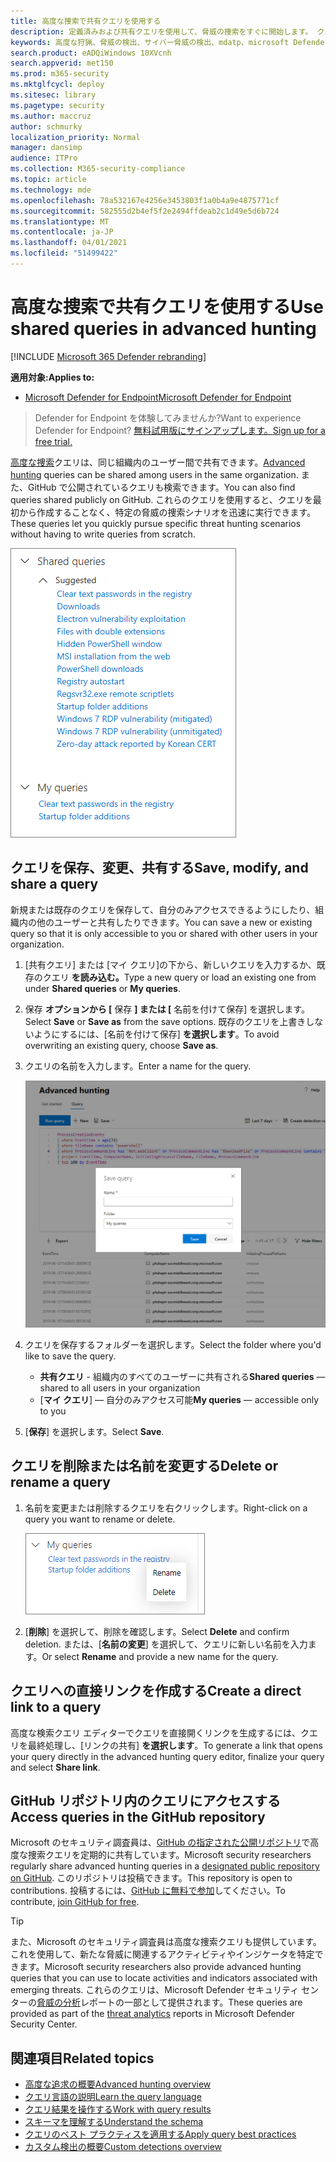```yaml
---
title: 高度な捜索で共有クエリを使用する
description: 定義済みおよび共有クエリを使用して、脅威の捜索をすぐに開始します。 クエリを公開または組織に共有します。
keywords: 高度な狩猟、脅威の検出、サイバー脅威の検出、mdatp、microsoft Defender atp、wdatp 検索、クエリ、テレメトリ、カスタム検出、スキーマ、kusto、github リポジトリ、自分のクエリ、共有クエリ
search.product: eADQiWindows 10XVcnh
search.appverid: met150
ms.prod: m365-security
ms.mktglfcycl: deploy
ms.sitesec: library
ms.pagetype: security
ms.author: maccruz
author: schmurky
localization_priority: Normal
manager: dansimp
audience: ITPro
ms.collection: M365-security-compliance
ms.topic: article
ms.technology: mde
ms.openlocfilehash: 78a532167e4256e3453803f1a0b4a9e4875771cf
ms.sourcegitcommit: 582555d2b4ef5f2e2494ffdeab2c1d49e5d6b724
ms.translationtype: MT
ms.contentlocale: ja-JP
ms.lasthandoff: 04/01/2021
ms.locfileid: "51499422"
---
```

# <a name="use-shared-queries-in-advanced-hunting"></a><span data-ttu-id="de03b-105">高度な捜索で共有クエリを使用する</span><span class="sxs-lookup"><span data-stu-id="de03b-105">Use shared queries in advanced hunting</span></span>

[!INCLUDE [Microsoft 365 Defender rebranding](../../includes/microsoft-defender.md)]

<span data-ttu-id="de03b-106">**適用対象:**</span><span class="sxs-lookup"><span data-stu-id="de03b-106">**Applies to:**</span></span>
- [<span data-ttu-id="de03b-107">Microsoft Defender for Endpoint</span><span class="sxs-lookup"><span data-stu-id="de03b-107">Microsoft Defender for Endpoint</span></span>](https://go.microsoft.com/fwlink/p/?linkid=2154037)

><span data-ttu-id="de03b-108">Defender for Endpoint を体験してみませんか?</span><span class="sxs-lookup"><span data-stu-id="de03b-108">Want to experience Defender for Endpoint?</span></span> [<span data-ttu-id="de03b-109">無料試用版にサインアップします。</span><span class="sxs-lookup"><span data-stu-id="de03b-109">Sign up for a free trial.</span></span>](https://www.microsoft.com/microsoft-365/windows/microsoft-defender-atp?ocid=docs-wdatp-advancedhunting-abovefoldlink)

<span data-ttu-id="de03b-110">[高度な捜索](advanced-hunting-overview.md)クエリは、同じ組織内のユーザー間で共有できます。</span><span class="sxs-lookup"><span data-stu-id="de03b-110">[Advanced hunting](advanced-hunting-overview.md) queries can be shared among users in the same organization.</span></span> <span data-ttu-id="de03b-111">また、GitHub で公開されているクエリも検索できます。</span><span class="sxs-lookup"><span data-stu-id="de03b-111">You can also find queries shared publicly on GitHub.</span></span> <span data-ttu-id="de03b-112">これらのクエリを使用すると、クエリを最初から作成することなく、特定の脅威の捜索シナリオを迅速に実行できます。</span><span class="sxs-lookup"><span data-stu-id="de03b-112">These queries let you quickly pursue specific threat hunting scenarios without having to write queries from scratch.</span></span>

![共有クエリの画像](images/atp-advanced-hunting-shared-queries.png)

## <a name="save-modify-and-share-a-query"></a><span data-ttu-id="de03b-114">クエリを保存、変更、共有する</span><span class="sxs-lookup"><span data-stu-id="de03b-114">Save, modify, and share a query</span></span>
<span data-ttu-id="de03b-115">新規または既存のクエリを保存して、自分のみアクセスできるようにしたり、組織内の他のユーザーと共有したりできます。</span><span class="sxs-lookup"><span data-stu-id="de03b-115">You can save a new or existing query so that it is only accessible to you or shared with other users in your organization.</span></span>

1. <span data-ttu-id="de03b-116">[共有クエリ] または [マイ クエリ]の下から、新しいクエリを入力するか、既存のクエリ **を読み込む。**</span><span class="sxs-lookup"><span data-stu-id="de03b-116">Type a new query or load an existing one from under **Shared queries** or **My queries**.</span></span>

2. <span data-ttu-id="de03b-117">保存 **オプションから [** 保存 **] または [** 名前を付けて保存] を選択します。</span><span class="sxs-lookup"><span data-stu-id="de03b-117">Select **Save** or **Save as** from the save options.</span></span> <span data-ttu-id="de03b-118">既存のクエリを上書きしないようにするには、[名前を付けて保存] **を選択します**。</span><span class="sxs-lookup"><span data-stu-id="de03b-118">To avoid overwriting an existing query, choose **Save as**.</span></span>

3. <span data-ttu-id="de03b-119">クエリの名前を入力します。</span><span class="sxs-lookup"><span data-stu-id="de03b-119">Enter a name for the query.</span></span>

   ![クエリの保存の画像](images/advanced-hunting-save-query.png)

4. <span data-ttu-id="de03b-121">クエリを保存するフォルダーを選択します。</span><span class="sxs-lookup"><span data-stu-id="de03b-121">Select the folder where you'd like to save the query.</span></span>
    - <span data-ttu-id="de03b-122">**共有クエリ** - 組織内のすべてのユーザーに共有される</span><span class="sxs-lookup"><span data-stu-id="de03b-122">**Shared queries** — shared to all users in your organization</span></span>
    - <span data-ttu-id="de03b-123">[**マイ クエリ**] — 自分のみアクセス可能</span><span class="sxs-lookup"><span data-stu-id="de03b-123">**My queries** — accessible only to you</span></span>
    
5. <span data-ttu-id="de03b-124">[**保存**] を選択します。</span><span class="sxs-lookup"><span data-stu-id="de03b-124">Select **Save**.</span></span>

## <a name="delete-or-rename-a-query"></a><span data-ttu-id="de03b-125">クエリを削除または名前を変更する</span><span class="sxs-lookup"><span data-stu-id="de03b-125">Delete or rename a query</span></span>
1. <span data-ttu-id="de03b-126">名前を変更または削除するクエリを右クリックします。</span><span class="sxs-lookup"><span data-stu-id="de03b-126">Right-click on a query you want to rename or delete.</span></span>

    ![削除するクエリの画像](images/atp_advanced_hunting_delete_rename.png)

2. <span data-ttu-id="de03b-128">[**削除**] を選択して、削除を確認します。</span><span class="sxs-lookup"><span data-stu-id="de03b-128">Select **Delete** and confirm deletion.</span></span> <span data-ttu-id="de03b-129">または、[**名前の変更**] を選択して、クエリに新しい名前を入力ます。</span><span class="sxs-lookup"><span data-stu-id="de03b-129">Or select **Rename** and provide a new name for the query.</span></span>

## <a name="create-a-direct-link-to-a-query"></a><span data-ttu-id="de03b-130">クエリへの直接リンクを作成する</span><span class="sxs-lookup"><span data-stu-id="de03b-130">Create a direct link to a query</span></span>
<span data-ttu-id="de03b-131">高度な検索クエリ エディターでクエリを直接開くリンクを生成するには、クエリを最終処理し、[リンクの共有] **を選択します**。</span><span class="sxs-lookup"><span data-stu-id="de03b-131">To generate a link that opens your query directly in the advanced hunting query editor, finalize your query and select **Share link**.</span></span>

## <a name="access-queries-in-the-github-repository"></a><span data-ttu-id="de03b-132">GitHub リポジトリ内のクエリにアクセスする</span><span class="sxs-lookup"><span data-stu-id="de03b-132">Access queries in the GitHub repository</span></span>  
<span data-ttu-id="de03b-133">Microsoft のセキュリティ調査員は、[GitHub の指定された公開リポジトリ](https://github.com/Microsoft/WindowsDefenderATP-Hunting-Queries)で高度な捜索クエリを定期的に共有しています。</span><span class="sxs-lookup"><span data-stu-id="de03b-133">Microsoft security researchers regularly share advanced hunting queries in a [designated public repository on GitHub](https://github.com/Microsoft/WindowsDefenderATP-Hunting-Queries).</span></span> <span data-ttu-id="de03b-134">このリポジトリは投稿できます。</span><span class="sxs-lookup"><span data-stu-id="de03b-134">This repository is open to contributions.</span></span> <span data-ttu-id="de03b-135">投稿するには、[GitHub に無料で参加](https://github.com/)してください。</span><span class="sxs-lookup"><span data-stu-id="de03b-135">To contribute, [join GitHub for free](https://github.com/).</span></span> 

>[!TIP]
><span data-ttu-id="de03b-136">また、Microsoft のセキュリティ調査員は高度な捜索クエリも提供しています。これを使用して、新たな脅威に関連するアクティビティやインジケータを特定できます。</span><span class="sxs-lookup"><span data-stu-id="de03b-136">Microsoft security researchers also provide advanced hunting queries that you can use to locate activities and indicators associated with emerging threats.</span></span> <span data-ttu-id="de03b-137">これらのクエリは、Microsoft Defender セキュリティ センターの[脅威の分析](threat-analytics.md)レポートの一部として提供されます。</span><span class="sxs-lookup"><span data-stu-id="de03b-137">These queries are provided as part of the [threat analytics](threat-analytics.md) reports in Microsoft Defender Security Center.</span></span>

## <a name="related-topics"></a><span data-ttu-id="de03b-138">関連項目</span><span class="sxs-lookup"><span data-stu-id="de03b-138">Related topics</span></span>
- [<span data-ttu-id="de03b-139">高度な追求の概要</span><span class="sxs-lookup"><span data-stu-id="de03b-139">Advanced hunting overview</span></span>](advanced-hunting-overview.md)
- [<span data-ttu-id="de03b-140">クエリ言語の説明</span><span class="sxs-lookup"><span data-stu-id="de03b-140">Learn the query language</span></span>](advanced-hunting-query-language.md)
- [<span data-ttu-id="de03b-141">クエリ結果を操作する</span><span class="sxs-lookup"><span data-stu-id="de03b-141">Work with query results</span></span>](advanced-hunting-query-results.md)
- [<span data-ttu-id="de03b-142">スキーマを理解する</span><span class="sxs-lookup"><span data-stu-id="de03b-142">Understand the schema</span></span>](advanced-hunting-schema-reference.md)
- [<span data-ttu-id="de03b-143">クエリのベスト プラクティスを適用する</span><span class="sxs-lookup"><span data-stu-id="de03b-143">Apply query best practices</span></span>](advanced-hunting-best-practices.md)
- [<span data-ttu-id="de03b-144">カスタム検出の概要</span><span class="sxs-lookup"><span data-stu-id="de03b-144">Custom detections overview</span></span>](overview-custom-detections.md)
